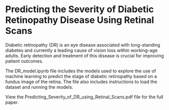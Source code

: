 # Predicting the Severity of Diabetic Retinopathy Disease Using Retinal Scans

Diabetic retinopathy (DR) is an eye disease associated with long-standing diabetes and currently a leading cause of vision loss within working-age adults. Early detection and treatment of this disease is crucial for improving patient outcomes. 

The DR_model.ipynb file includes the models used to explore the use of machine learning to predict the stage of diabetic retinopathy based on a fundus image of the retina. The file also includes instructions to load the dataset and running the models.

View the Predicting_Severity_of_DR_using_Retinal_Scans.pdf file for the full paper.
